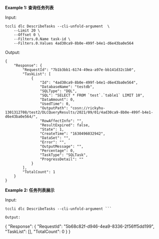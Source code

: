**Example 1: 查询任务列表**



Input: 

```
tccli dlc DescribeTasks --cli-unfold-argument  \
    --Limit 20 \
    --Offset 0 \
    --Filters.0.Name task-id \
    --Filters.0.Values 4ad30ca9-8b0e-499f-b4e1-d6e43ba0e564
```

Output: 
```
{
    "Response": {
        "RequestId": "7b1b3bb1-6174-49ea-a97e-bb141d32c1b0",
        "TaskList": [
            {
                "Id": "4ad30ca9-8b0e-499f-b4e1-d6e43ba0e564",
                "DatabaseName": "testdb",
                "SQLType": "DQL",
                "SQL": "SELECT * FROM `test`.`table1` LIMIT 10",
                "DataAmount": 0,
                "UsedTime": 0,
                "OutputPath": "cosn://rickyhu-1301312708/test2/DLCQueryResults/2021/09/01/4ad30ca9-8b0e-499f-b4e1-d6e43ba0e564/",
                "RowAffectInfo": "",
                "ResultExpired": false,
                "State": 1,
                "CreateTime": "1630496032942",
                "DataSet": "",
                "Error": "",
                "OutputMessage": "",
                "Percentage": 0,
                "TaskType": "SQLTask",
                "ProgressDetail": ""
            }
        ],
        "TotalCount": 1
    }
}
```

**Example 2: 任务列表展示**



Input: 

```
tccli dlc DescribeTasks --cli-unfold-argument ```

Output: 
```
{
    "Response": {
        "RequestId": "5b68c82f-d946-4ea9-8336-2f56ff5dd199",
        "TaskList": [],
        "TotalCount": 0
    }
}
```

